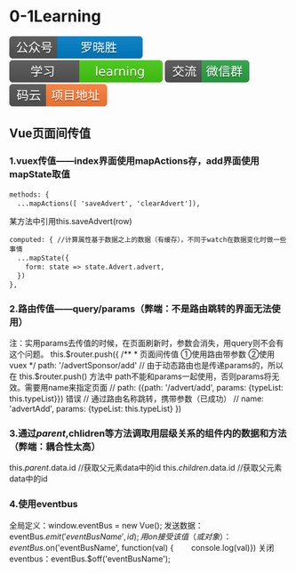 # 0-1Learning

![alt text](../../static/common/svg/luoxiaosheng.svg "公众号")
![alt text](../../static/common/svg/luoxiaosheng_learning.svg "学习")
![alt text](../../static/common/svg/luoxiaosheng_wechat.svg "微信")
![alt text](../../static/common/svg/luoxiaosheng_gitee.svg "码云")

## Vue页面间传值

### 1.vuex传值——index界面使用mapActions存，add界面使用mapState取值
    methods: {
      ...mapActions([ 'saveAdvert', 'clearAdvert']),
某方法中引用this.saveAdvert(row)

    computed: {	//计算属性基于数据之上的数据（有缓存），不同于watch在数据变化时做一些事情
      ...mapState({
        form: state => state.Advert.advert,
      })
    },


### 2.路由传值——query/params（弊端：不是路由跳转的界面无法使用）
注：实用params去传值的时候，在页面刷新时，参数会消失，用query则不会有这个问题。
this.$router.push({
          /**
           * 页面间传值 ①使用路由带参数 ②使用vuex
           */
          path: '/advertSponsor/add'
          // 由于动态路由也是传递params的，所以在 this.$router.push() 方法中 path不能和params一起使用，否则params将无效。需要用name来指定页面
          // path: ({path: '/advert/add', params: {typeList: this.typeList}}) 错误
          // 通过路由名称跳转，携带参数（已成功）
          // name: 'advertAdd', params: {typeList: this.typeList}
        })


### 3.通过$parent,$chlidren等方法调取用层级关系的组件内的数据和方法（弊端：耦合性太高）
this.$parent.$data.id  //获取父元素data中的id
this.$children.$data.id  //获取父元素data中的id


### 4.使用eventbus
全局定义：window.eventBus = new Vue();
发送数据：eventBus.$emit('eventBusName', id);
用on接受该值（或对象）：eventBus.$on('eventBusName', function(val) { 　　console.log(val)})
关闭eventbus：eventBus.$off('eventBusName');